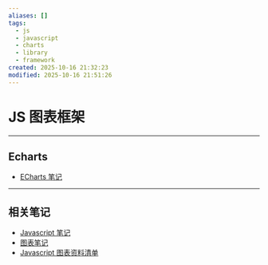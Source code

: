 ```yaml
---
aliases: []
tags:
  - js
  - javascript
  - charts
  - library
  - framework
created: 2025-10-16 21:32:23
modified: 2025-10-16 21:51:26
---
```


# JS 图表框架

---

## Echarts

* [ECharts 笔记](ECharts_Note.md)

---

## 相关笔记

* [Javascript 笔记](../JS_Note.md)
* [图表笔记](../Charts/Charts_Note.md)
* [Javascript 图表资料清单](JS_Charts_Material.md)

